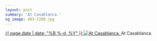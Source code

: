 ```yaml
---
layout: post
summary: 'At Casablanca.'
og_image: 483-1280.jpg
---
```


<p>
 <time>
  <a href="/483">
   {{ page.date | date: "%B %-d, %Y" }}
  </a>
 </time>
 <a href="/483">
  <img alt="At Casablanca." data-taken="4/4/2016" sizes="(min-width: 700px) 50vw, calc(100vw - 2rem)" src="{{ site.assets_url }}/483-640.jpg" srcset="{{ site.assets_url }}/483-1280.jpg 1280w, {{ site.assets_url }}/483-960.jpg 960w, {{ site.assets_url }}/483-640.jpg 640w, {{ site.assets_url }}/483-320.jpg 320w"/>
 </a>
 <span>
  At Casablanca.
 </span>
</p>
